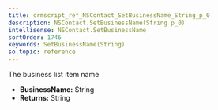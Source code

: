 ```yaml
---
title: crmscript_ref_NSContact_SetBusinessName_String_p_0
description: NSContact.SetBusinessName(String p_0)
intellisense: NSContact.SetBusinessName
sortOrder: 1746
keywords: SetBusinessName(String)
so.topic: reference
---
```



The business list item name



* **BusinessName:** String
* **Returns:** String


